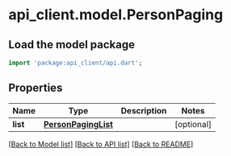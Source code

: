 # api_client.model.PersonPaging

## Load the model package
```dart
import 'package:api_client/api.dart';
```

## Properties
Name | Type | Description | Notes
------------ | ------------- | ------------- | -------------
**list** | [**PersonPagingList**](PersonPagingList.md) |  | [optional] 

[[Back to Model list]](../README.md#documentation-for-models) [[Back to API list]](../README.md#documentation-for-api-endpoints) [[Back to README]](../README.md)


